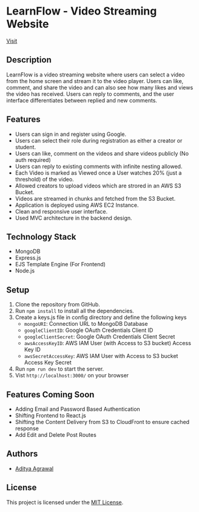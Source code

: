 # LearnFlow - Video Streaming Website

[Visit](https://learnflow.link)

## Description

LearnFlow is a video streaming website where users can select a video from the home screen and stream it to the video player. Users can like, comment, and share the video and can also see how many likes and views the video has received. Users can reply to comments, and the user interface differentiates between replied and new comments.

## Features

- Users can sign in and register using Google.
- Users can select their role during registration as either a creator or student.
- Users can like, comment on the videos and share videos publicly (No auth required)
- Users can reply to existing comments with infinite nesting allowed.
- Each Video is marked as Viewed once a User watches 20% (just a threshold) of the video.
- Allowed creators to upload videos which are strored in an AWS S3 Bucket.
- Videos are streamed in chunks and fetched from the S3 Bucket.
- Application is deployed using AWS EC2 Instance.
- Clean and responsive user interface.
- Used MVC architecture in the backend design.

## Technology Stack

- MongoDB
- Express.js
- EJS Template Engine (For Frontend)
- Node.js

## Setup

1. Clone the repository from GitHub.
2. Run `npm install` to install all the dependencies.
3. Create a keys.js file in config directory and define the following keys
   - `mongoURI`: Connection URL to MongoDB Database
   - `googleClientID`: Google OAuth Credentials Client ID
   - `googleClientSecret`: Google OAuth Credentials Client Secret
   - `awsAccessKeyID`: AWS IAM User (with Access to S3 bucket) Access Key ID
   - `awsSecretAccessKey`: AWS IAM User with Access to S3 bucket Access Key Secret
4. Run `npm run dev` to start the server.
5. Vist `http://localhost:3000/` on your browser

## Features Coming Soon

- Adding Email and Password Based Authentication
- Shifting Frontend to React.js
- Shifting the Content Delivery from S3 to CloudFront to ensure cached response
- Add Edit and Delete Post Routes

## Authors

- [Aditya Agrawal](https://github.com/AA2512)

## License

This project is licensed under the [MIT License](https://opensource.org/licenses/MIT).
